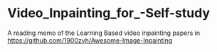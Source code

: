 # Video_Inpainting_for_-Self-study
A reading memo of the Learning Based video inpainting papers in https://github.com/1900zyh/Awesome-Image-Inpainting
